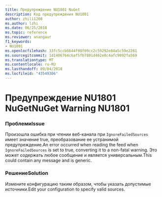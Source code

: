 ```yaml
---
title: Предупреждение NU1801 NuGet
description: Код предупреждения NU1801
author: zhili1208
ms.author: lzhi
ms.date: 06/25/2018
ms.topic: reference
ms.reviewer: anangaur
f1_keywords:
- NU1801
ms.openlocfilehash: 33fc5ccb6644f98f09cc2c59292e84a5c59e2281
ms.sourcegitcommit: 1d1406764c6af5fb7801d462e0c4afc9092fa569
ms.translationtype: MT
ms.contentlocale: ru-RU
ms.lasthandoff: 09/04/2018
ms.locfileid: "43549306"
---
```

# <a name="nuget-warning-nu1801"></a><span data-ttu-id="41b24-103">Предупреждение NU1801 NuGet</span><span class="sxs-lookup"><span data-stu-id="41b24-103">NuGet Warning NU1801</span></span>

### <a name="issue"></a><span data-ttu-id="41b24-104">Проблеми</span><span class="sxs-lookup"><span data-stu-id="41b24-104">Issue</span></span>
<span data-ttu-id="41b24-105">Произошла ошибка при чтении веб-канала при `IgnoreFailedSources` имеет значение true, преобразование ее устранимой предупреждение.</span><span class="sxs-lookup"><span data-stu-id="41b24-105">An error occurred when reading the feed when `IgnoreFailedSources` is set to true, converting it to a non-fatal warning.</span></span> <span data-ttu-id="41b24-106">Это может содержать любое сообщение и является универсальным.</span><span class="sxs-lookup"><span data-stu-id="41b24-106">This could contain any message and is generic.</span></span>

### <a name="solution"></a><span data-ttu-id="41b24-107">Решение</span><span class="sxs-lookup"><span data-stu-id="41b24-107">Solution</span></span>
<span data-ttu-id="41b24-108">Измените конфигурацию таким образом, чтобы указать допустимые источники.</span><span class="sxs-lookup"><span data-stu-id="41b24-108">Edit your configuration to specify valid sources.</span></span>